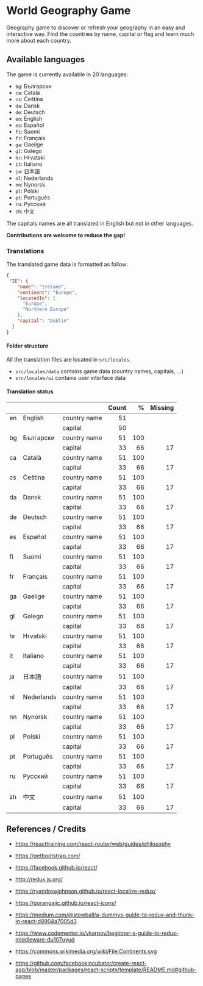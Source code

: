 # World Geography Game

Geography game to discover or refresh your geography in an easy and interactive way. 
Find the countries by name, capital or flag and learn much more about each country.

## Available languages

The game is currently available in 20 languages: 

- `bg`: Български
- `ca`: Català
- `cs`: Čeština
- `da`: Dansk
- `de`: Deutsch
- `en`: English
- `es`: Español
- `fi`: Suomi
- `fr`: Français
- `ga`: Gaeilge
- `gl`: Galego
- `hr`: Hrvatski
- `it`: Italiano
- `ja`: 日本語
- `nl`: Nederlands
- `nn`: Nynorsk
- `pl`: Polski
- `pt`: Português
- `ru`: Русский
- `zh`: 中文

The capitals names are all translated in English but not in other languages.   

**Contributions are welcome to reduce the gap!**

### Translations

The translated game data is formatted as follow:

```json
{
 "IE": {
    "name": "Ireland",
    "continent": "Europe",
    "locatedIn": [
      "Europe",
      "Northern Europe"
    ],
    "capital": "Dublin"
  }
}
``` 

#### Folder structure

All the translation files are located in `src/locales`.

- `src/locales/data` contains game data (country names, capitals, ...)
- `src/locales/ui` contains user interface data

#### Translation status

|    |            |              | Count |   % | Missing |
|----|------------|--------------|------:|----:|--------:|
| en | English    | country name |    51 |     |         |
|    |            | capital      |    50 |     |         |
| bg | Български  | country name |    51 | 100 |         |
|    |            | capital      |    33 |  66 |      17 |
| ca | Català     | country name |    51 | 100 |         |
|    |            | capital      |    33 |  66 |      17 |
| cs | Čeština    | country name |    51 | 100 |         |
|    |            | capital      |    33 |  66 |      17 |
| da | Dansk      | country name |    51 | 100 |         |
|    |            | capital      |    33 |  66 |      17 |
| de | Deutsch    | country name |    51 | 100 |         |
|    |            | capital      |    33 |  66 |      17 |
| es | Español    | country name |    51 | 100 |         |
|    |            | capital      |    33 |  66 |      17 |
| fi | Suomi      | country name |    51 | 100 |         |
|    |            | capital      |    33 |  66 |      17 |
| fr | Français   | country name |    51 | 100 |         |
|    |            | capital      |    33 |  66 |      17 |
| ga | Gaeilge    | country name |    51 | 100 |         |
|    |            | capital      |    33 |  66 |      17 |
| gl | Galego     | country name |    51 | 100 |         |
|    |            | capital      |    33 |  66 |      17 |
| hr | Hrvatski   | country name |    51 | 100 |         |
|    |            | capital      |    33 |  66 |      17 |
| it | Italiano   | country name |    51 | 100 |         |
|    |            | capital      |    33 |  66 |      17 |
| ja | 日本語      | country name |    51 | 100 |         |
|    |            | capital      |    33 |  66 |      17 |
| nl | Nederlands | country name |    51 | 100 |         |
|    |            | capital      |    33 |  66 |      17 |
| nn | Nynorsk    | country name |    51 | 100 |         |
|    |            | capital      |    33 |  66 |      17 |
| pl | Polski     | country name |    51 | 100 |         |
|    |            | capital      |    33 |  66 |      17 |
| pt | Português  | country name |    51 | 100 |         |
|    |            | capital      |    33 |  66 |      17 |
| ru | Русский    | country name |    51 | 100 |         |
|    |            | capital      |    33 |  66 |      17 |
| zh | 中文        | country name |   51 | 100 |         |
|    |            | capital      |    33 |  66 |      17 |


## References / Credits

- https://reacttraining.com/react-router/web/guides/philosophy
- https://getbootstrap.com/
- https://facebook.github.io/react/
- http://redux.js.org/
- https://ryandrewjohnson.github.io/react-localize-redux/
- https://gorangajic.github.io/react-icons/

- https://medium.com/@stowball/a-dummys-guide-to-redux-and-thunk-in-react-d8904a7005d3
- https://www.codementor.io/vkarpov/beginner-s-guide-to-redux-middleware-du107uyud
- https://commons.wikimedia.org/wiki/File:Continents.svg
- https://github.com/facebookincubator/create-react-app/blob/master/packages/react-scripts/template/README.md#github-pages
